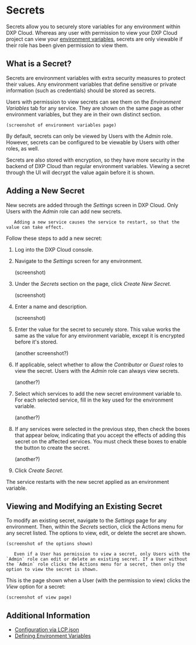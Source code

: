 # Secrets

Secrets allow you to securely store variables for any environment within DXP Cloud. Whereas any user with permission to view your DXP Cloud project can view your [environment variables](./defining-environment-variables.md), secrets are only viewable if their role has been given permission to view them.

## What is a Secret?

Secrets are environment variables with extra security measures to protect their values. Any environment variables that define sensitive or private information (such as credentials) should be stored as secrets.

Users with permission to view secrets can see them on the _Environment Variables_ tab for any service. They are shown on the same page as other environment variables, but they are in their own distinct section.

    (screenshot of environment variables page)

By default, secrets can only be viewed by Users with the _Admin_ role. However, secrets can be configured to be viewable by Users with other roles, as well.

Secrets are also stored with encryption, so they have more security in the backend of DXP Cloud than regular environment variables. Viewing a secret through the UI will decrypt the value again before it is shown.

## Adding a New Secret

New secrets are added through the _Settings_ screen in DXP Cloud. Only Users with the _Admin_ role can add new secrets.

```warning::
   Adding a new service causes the service to restart, so that the value can take effect.
```

Follow these steps to add a new secret:

1. Log into the DXP Cloud console.

1. Navigate to the _Settings_ screen for any environment.

    (screenshot)

1. Under the _Secrets_ section on the page, click _Create New Secret._

    (screenshot)

1. Enter a name and description.

    (screenshot)

1. Enter the value for the secret to securely store. This value works the same as the value for any environment variable, except it is encrypted before it's stored.

    (another screenshot?)

1. If applicable, select whether to allow the _Contributor_ or _Guest_ roles to view the secret. Users with the _Admin_ role can always view secrets.

    (another?)

1. Select which services to add the new secret environment variable to. For each selected service, fill in the key used for the environment variable.

    (another?)

1. If any services were selected in the previous step, then check the boxes that appear below, indicating that you accept the effects of adding this secret on the affected services. You must check these boxes to enable the button to create the secret.

    (another?)

1. Click _Create Secret._

The service restarts with the new secret applied as an environment variable.

## Viewing and Modifying an Existing Secret

To modify an existing secret, navigate to the _Settings_ page for any environment. Then, within the _Secrets_ section, click the Actions menu for any secret listed. The options to view, edit, or delete the secret are shown. 

    (screenshot of the options shown)

```note::
   Even if a User has permission to view a secret, only Users with the `Admin` role can edit or delete an existing secret. If a User without the `Admin` role clicks the Actions menu for a secret, then only the option to view the secret is shown.
```

This is the page shown when a User (with the permission to view) clicks the _View_ option for a secret:

    (screenshot of view page)

## Additional Information

* [Configuration via LCP.json](./configuration-via-lcp-json.md)
* [Defining Environment Variables](./defining-environment-variables.md)